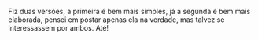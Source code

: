Fiz duas versões, a primeira é bem mais simples,
já a segunda é bem mais elaborada, pensei em postar apenas ela na verdade,
mas talvez se interessassem por ambos. Até!
